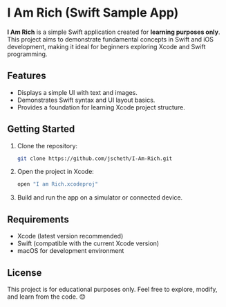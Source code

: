 # I Am Rich (Swift Sample App)

**I Am Rich** is a simple Swift application created for **learning purposes only**. This project aims to demonstrate fundamental concepts in Swift and iOS development, making it ideal for beginners exploring Xcode and Swift programming.

## **Features**
- Displays a simple UI with text and images.
- Demonstrates Swift syntax and UI layout basics.
- Provides a foundation for learning Xcode project structure.

## **Getting Started**
1. Clone the repository:
   ```sh
   git clone https://github.com/jscheth/I-Am-Rich.git
   ```
2. Open the project in Xcode:
   ```sh
   open "I am Rich.xcodeproj"
   ```
3. Build and run the app on a simulator or connected device.

## **Requirements**
- Xcode (latest version recommended)
- Swift (compatible with the current Xcode version)
- macOS for development environment

## **License**
This project is for educational purposes only. Feel free to explore, modify, and learn from the code. 😊

